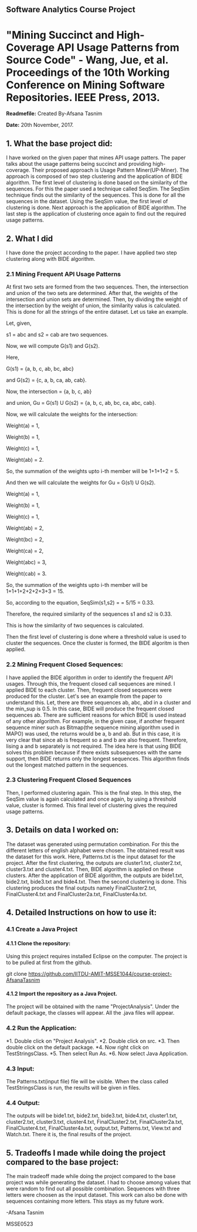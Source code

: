 ## Software Analytics Course Project
# "Mining Succinct and High-Coverage API Usage Patterns from Source Code" - Wang, Jue, et al. Proceedings of the 10th Working Conference on Mining Software Repositories. IEEE Press, 2013.

**Readmefile:** Created By-Afsana Tasnim

**Date:** 20th November, 2017.


## 1. What the base project did:
I have worked on the given paper that mines API usage patters. The paper talks about the usage patterns being succinct and providing high-
coverage. Their proposed approach is Usage Pattern Miner(UP-Miner). The approach is composed of two step clustering and the application
of BIDE algorithm. The first level of clustering is done based on the similarity of the sequences. For this the paper used a technique 
called SeqSim. The SeqSim technique finds out the similarity of the sequences. This is done for all the sequences in the dataset. Using the
SeqSim value, the first level of clustering is done. Next approach is the application of BIDE algorithm. The last step is the application
of clustering once again to find out the required usage patterns. 

## 2. What I did
I have done the project according to the paper. I have applied two step clustering along with BIDE algorithm. 

### 2.1 Mining Frequent API Usage Patterns

At first two sets are formed from the two sequences. Then, the intersection and union of the two sets are determined. After
that, the weights of the intersection and union sets are determined. Then, by dividing the weight of the intersection by the weight of 
union, the similarity valus is calculated. This is done for all the strings of the entire dataset. Let us take an example. 

Let, given,


s1 = abc and s2 = cab are two sequences. 

Now, we will compute G(s1) and G(s2).

Here, 

G(s1) = {a, b, c, ab, bc, abc} 

and G(s2) = {c, a, b, ca, ab, cab}. 

Now, the intersection = {a, b, c, ab} 

and union, Gu = G(s1) U G(s2) = {a, b, c, ab, bc, ca, abc, cab}. 

Now, we will calculate the weights for the intersection: 

Weight(a) = 1, 

Weight(b) = 1, 

Weight(c) = 1, 

Weight(ab) = 2. 

So, the summation of the weights upto i-th member will be 1+1+1+2 = 5.

And then we will calculate the weights for Gu = G(s1) U G(s2). 

Weight(a) = 1,

Weight(b) = 1, 

Weight(c) = 1, 

Weight(ab) = 2,

Weight(bc) = 2,

Weight(ca) = 2, 

Weight(abc) = 3, 

Weight(cab) = 3. 

So, the summation of the weights upto i-th member will be 1+1+1+2+2+2+3+3 = 15. 

So, according to the equation, SeqSim(s1,s2) = = 5/15 = 0.33. 

Therefore, the required similarity of the sequences s1 and s2 is 0.33. 

This is how the similarity of two sequences is calculated. 


Then the first level of clustering is done where a threshold value is used to cluster the sequences. Once the cluster is formed, the BIDE algoritm is then applied. 

### 2.2 Mining Frequent Closed Sequences:

I have applied the BIDE algorithm in order to identify the frequent API usages. Through this, the frequent closed call sequences are mined. I applied BIDE to each cluster. Then, frequent closed sequences were produced for the cluster. Let's see an example from the paper to understand this. Let, there are three sequences ab, abc, abd in a cluster and the min_sup is 0.5. In this case, BIDE will produce the frequent closed sequences ab. There are sufficient reasons for which BIDE is used instead of any other algorithm. For example, in the given case, if another frequent sequence miner such as Bitmap(the sequence mining algorithm used in MAPO) was used, the returns would be a, b and ab. But in this case, it is very clear that since ab is frequent so a and b are also frequent. Therefore, lising a and b separately is not required. The idea here is that using BIDE solves this problem because if there exists subsequences with the same support, then BIDE returns only the longest sequences.  This algorithm finds out the longest matched pattern in the sequences. 

### 2.3 Clustering Frequent Closed Sequences

Then, I performed clustering again. This is the final step. In this step, the SeqSim value is again calculated and once again, by using a threshold value, cluster is formed. This final level of clustering gives
the required usage patterns. 

## 3. Details on data I worked on:
The dataset was generated using permutation combination. For this the different letters of english alphabet were chosen. The obtained 
result was the dataset for this work. Here, Patterns.txt is the input dataset for the project. After the first clustering, the outputs are cluster1.txt, cluster2.txt, cluster3.txt and cluster4.txt. Then, BIDE algorithm is applied on these clusters. After the application of BIDE algorithm, the outputs are bide1.txt, bide2.txt, bide3.txt and bide4.txt. Then the second clustering is done. This clustering produces the final outputs namely FinalCluster2.txt, FinalCluster4.txt and FinalCluster2a.txt, FinalCluster4a.txt. 

## 4. Detailed Instructions on how to use it:

### 4.1 Create a Java Project

#### 4.1.1 Clone the repository:

Using this project requires installed Eclipse on the computer. The project is to be pulled at first from the github.

git clone https://github.com/IITDU-AMIT-MSSE1044/course-project-AfsanaTasnim

#### 4.1.2 Import the repository as a Java Project.

The project will be obtained with the name "ProjectAnalysis". Under the default package, the classes will appear. All the .java files will appear.

### 4.2 Run the Application:

*1. Double click on "Project Analysis".
*2. Double click on src.
*3. Then double click on the default package.
*4. Now right click on TestStringsClass.
*5. Then select Run As.
*6. Now select Java Application.

### 4.3 Input:

The Patterns.txt(input file) file will be visible. When the class called TestStringsClass is run, the results will be given in files. 

### 4.4 Output:

The outputs will be bide1.txt, bide2.txt, bide3.txt, bide4.txt, cluster1.txt, cluster2.txt, cluster3.txt, cluster4.txt, 
FinalCluster2.txt, FinalCluster2a.txt, FinalCluster4.txt, FinalCluster4a.txt, output.txt, Patterns.txt, View.txt and Watch.txt. There it is, the final results of the project. 

## 5. Tradeoffs I made while doing the project compared to the base project:
The main tradeoff made while doing the project compared to the base project was while generating the dataset. I had to choose among values that were random to find out all possible combination. Sequences with three letters were choosen as the input dataset. This work can also be done with sequences containing more letters. This stays as my future work. 

-Afsana Tasnim

MSSE0523
